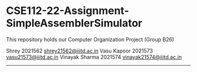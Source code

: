 # CSE112-22-Assignment-SimpleAssemblerSimulator

This repository holds our Computer Organization Project (Group B26)

Shrey 2021562 shrey21562@iiitd.ac.in
Vasu Kapoor 2021573 vasu21573@iiitd.ac.in
Vinayak Sharma 2021574 vinayak21574@iiitd.ac.in
_________________________________________________________________________________________________________________________________________________________________________
